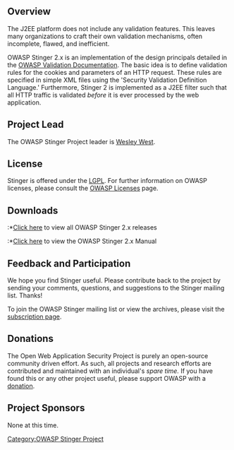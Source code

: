 ## Overview

The J2EE platform does not include any validation features. This leaves
many organizations to craft their own validation mechanisms, often
incomplete, flawed, and inefficient.

OWASP Stinger 2.x is an implementation of the design principals detailed
in the [OWASP Validation
Documentation](http://www.owasp.org/index.php/OWASP_Validation_Documentation_Project).
The basic idea is to define validation rules for the cookies and
parameters of an HTTP request. These rules are specified in simple XML
files using the 'Security Validation Definition Language.' Furthermore,
Stinger 2 is implemented as a J2EE filter such that all HTTP traffic is
validated *before* it is ever processed by the web application.

## Project Lead

The OWASP Stinger Project leader is [Wesley
West](mailto:Wesley.M.West@ge.com).

## License

Stinger is offered under the
[LGPL](http://www.gnu.org/copyleft/lesser.html). For further information
on OWASP licenses, please consult the [OWASP
Licenses](OWASP_Licenses "wikilink") page.

## Downloads

:\*[Click here](http://www.owasp.org/index.php/OWASP_Stinger_2_Releases)
to view all OWASP Stinger 2.x releases

:\*[Click here](http://www.owasp.org/index.php/OWASP_Stinger_Manual) to
view the OWASP Stinger 2.x Manual

## Feedback and Participation

We hope you find Stinger useful. Please contribute back to the project
by sending your comments, questions, and suggestions to the Stinger
mailing list. Thanks\!

To join the OWASP Stinger mailing list or view the archives, please
visit the [subscription
page](http://lists.owasp.org/mailman/listinfo/owasp-stinger).

## Donations

The Open Web Application Security Project is purely an open-source
community driven effort. As such, all projects and research efforts are
contributed and maintained with an individual's *spare time.* If you
have found this or any other project useful, please support OWASP with a
[donation](https://www.owasp.org/index.php/Contributions).

## Project Sponsors

None at this time.

[Category:OWASP Stinger
Project](Category:OWASP_Stinger_Project "wikilink")